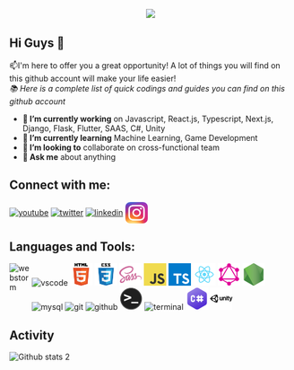<!--
**nexuSparkCodding/nexuSparkCodding** is a ✨ _special_ ✨ repository because its `README.md` (this file) appears on your GitHub profile.


-->

<!--
tr us [![Github Badge](https://img.shields.io/badge/-Github-000?style=quare&labelColor=000&logo=Github&logoColor=white&link=link)](link) 
[![Instagram Badge](https://img.shields.io/badge/-Instagram-C13584?style=flat-quare&labelColor=C13584&logo=instagram&logoColor=white&link=link)](link) 
[![Medium Badge](https://img.shields.io/badge/-Medium-757575?style=flat-quare&labelColor=757575&logo=Medium&logoColor=white&link=link)](link) 
[![Blogger Badge](https://img.shields.io/badge/-Blogger-FF9800?style=flat-quare&labelColor=FF9800&logo=Blogger&logoColor=white&link=link)](link)

![Github stats 1](https://github-readme-stats.vercel.app/api?username=kullanıcıadınız&show_icons=true&theme=gradient)  -->

<p align="center">
  <img src="https://i.ibb.co/W37dRkP/nexu-Spark.png" width="750px">
</p>
  

## Hi Guys 🙌
📫I'm here to offer you a great opportunity! A lot of things you will find on this github account will make your life easier! <br>
_📚 Here is a complete list of quick codings and guides you can find on this github account_ <br>

- **🔭 I’m currently working** on Javascript, React.js, Typescript, Next.js, Django, Flask, Flutter, SAAS, C#, Unity
- **🌱 I’m currently learning** Machine Learning, Game Development
- **👯 I’m looking to** collaborate on cross-functional team
- **💬 Ask me** about anything


## Connect with me:
<p align="left">
  <a href="https://www.youtube.com/c/yourchannel" target="_blank"><img align="center" src="https://img.genial.ly/645a02e4f0d13400198e632a/0f3d70f5-9ef8-4a7c-9b52-8b7e016c2288.png" alt="youtube" height="38" width="48" /></a>
  <a href="https://twitter.com/yourhandle" target="_blank"><img align="center" src="https://static.vecteezy.com/system/resources/previews/027/395/710/non_2x/twitter-brand-new-logo-3-d-with-new-x-shaped-graphic-of-the-world-s-most-popular-social-media-free-png.png" alt="twitter" height="40" width="38" /></a>
  <a href="https://linkedin.com/in/yourprofile" target="_blank"><img align="center" src="https://th.bing.com/th/id/R.60eec5c5cee641ceebc7eee90f372509?rik=fV0vPiQfSyOokQ&pid=ImgRaw&r=0" alt="linkedin" height="38" width="40" /></a>
  <a href="https://instagram.com/yourhandle" target="_blank"><img align="center" src="https://raw.githubusercontent.com/github/explore/main/topics/instagram/instagram.png" alt="instagram" height="38" width="40" /></a>
</p>

## Languages and Tools:
<p align="left">
  <img src="https://svglogos.net/wp-content/uploads/visual-studio-code.svg" alt="vscode" width="40" height="40"/>
  <img align="left" alt="webstorm" width="40px" src="https://cdn.jsdelivr.net/gh/devicons/devicon/icons/webstorm/webstorm-original.svg" />
  <img src="https://raw.githubusercontent.com/github/explore/main/topics/html/html.png" alt="html" width="40" height="40"/>
  <img src="https://raw.githubusercontent.com/github/explore/main/topics/css/css.png" alt="css" width="40" height="40"/>
  <img src="https://raw.githubusercontent.com/github/explore/main/topics/sass/sass.png" alt="sass" width="40" height="40"/>
  <img src="https://raw.githubusercontent.com/github/explore/main/topics/javascript/javascript.png" alt="javascript" width="40" height="40"/>
   <img src="https://raw.githubusercontent.com/github/explore/main/topics/typescript/typescript.png" alt="javascript" width="40" height="40"/>
  <img src="https://raw.githubusercontent.com/github/explore/main/topics/react/react.png" alt="react" width="40" height="40"/>
  <img src="https://raw.githubusercontent.com/github/explore/main/topics/graphql/graphql.png" alt="graphql" width="40" height="40"/>
  <img src="https://raw.githubusercontent.com/github/explore/main/topics/nodejs/nodejs.png" alt="nodejs" width="40" height="40"/>
  <img src="https://www.liblogo.com/img-logo/my425mae0-mysql-logo-mysql-logo-png-transparent-amp-svg-vector-freebie-supply.png" alt="mysql" width="40" height="40"/>
  <img src="https://cdn.icon-icons.com/icons2/2107/PNG/512/file_type_git_icon_130581.png" alt="git" width="40" height="40"/>
  <img src="https://pngimg.com/uploads/github/github_PNG51.png" alt="github" width="40" height="40"/>
  <img src="https://raw.githubusercontent.com/github/explore/main/topics/terminal/terminal.png" alt="terminal" width="40" height="40"/>
  <img src="https://github.com/nexuSparkCodding/nexuSparkCodding/assets/173151857/ca6aac36-2863-4509-b8d8-1d9f47ab6ac4" alt="terminal" width="40" height="40"/>
  <img src="https://raw.githubusercontent.com/github/explore/main/topics/csharp/csharp.png" alt="react" width="40" height="40"/>
  <img src="https://raw.githubusercontent.com/github/explore/main/topics/unity/unity.png" alt="react" width="40" height="40"/>
</p>

## Activity
![Github stats 2](https://github-readme-stats.vercel.app/api?username=aemiink&show_icons=true&theme=radical)
